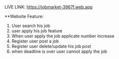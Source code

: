 LIVE LINK: https://jobmarket-3967f.web.app

**Website Feature:
1. User search his job
2. user apply his job feature
3. When user apply the job applicate number increase
4. Register user post a job
5. Register user delete/update his job post
6. when deadline is over user cannot apply the job